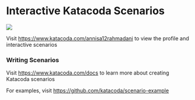 # Interactive Katacoda Scenarios

[![](http://shields.katacoda.com/katacoda/annisa12rahmadani/count.svg)](https://www.katacoda.com/annisa12rahmadani "Get your profile on Katacoda.com")

Visit https://www.katacoda.com/annisa12rahmadani to view the profile and interactive scenarios

### Writing Scenarios
Visit https://www.katacoda.com/docs to learn more about creating Katacoda scenarios

For examples, visit https://github.com/katacoda/scenario-example
